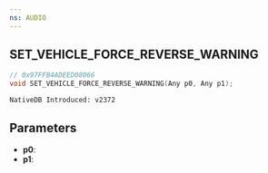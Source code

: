 ```yaml
---
ns: AUDIO
---
```

## SET_​VEHICLE_​FORCE_​REVERSE_​WARNING

```c
// 0x97FFB4ADEED08066
void SET_​VEHICLE_​FORCE_​REVERSE_​WARNING(Any p0, Any p1);
```

```
NativeDB Introduced: v2372
```

## Parameters
* **p0**:
* **p1**:
